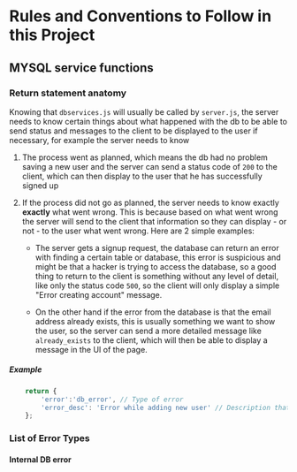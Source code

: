 # Rules and Conventions to Follow in this Project

## MYSQL service functions

### Return statement anatomy

Knowing that `dbservices.js` will usually be called by `server.js`, the server needs to know certain things about what happened with the db to be able to send status and messages to the client to be displayed to the user if necessary, for example the server needs to know

1. The process went as planned, which means the db had no problem saving a new user and the server can send a status code of `200` to the client, which can then display to the user that he has successfully signed up

2. If the process did not go as planned, the server needs to know exactly **exactly** what went wrong. This is because based on what went wrong the server will send to the client that information so they can display - or not - to the user what went wrong. Here are 2 simple examples:

    * The server gets a signup request, the database can return an error with finding a certain table or database, this error is suspicious and might be that a hacker is trying to access the database, so a good thing to return to the client is something without any level of detail, like only the status code `500`, so the client will only display a simple "Error creating account" message.

    * On the other hand if the error from the database is that the email address already exists, this is usually something we want to show the user, so the server can send a more detailed message like `already_exists` to the client, which will then be able to display a message in the UI of the page.


##### Example

```js
    return {
        'error':'db_error', // Type of error
        'error_desc': 'Error while adding new user' // Description that is developer friendly
    };
```

### List of Error Types

#### Internal DB error


